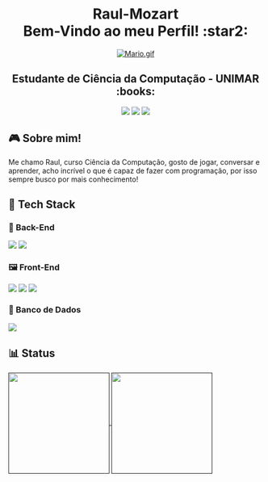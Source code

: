 <h1 align="center">Raul-Mozart <br> Bem-Vindo ao meu Perfil! :star2: </h1>
<div align="center">
  
[![Mario.gif](https://i.postimg.cc/MpdmKZnd/Mario.gif)](https://postimg.cc/ZWvdwSFd)

</div>
<h2 align="center"> Estudante de Ciência da Computação - UNIMAR :books: </h2>
<div align="center">
  
[![](https://img.shields.io/badge/EMAIL-323232?style=flat-square&logo=gmail)](mailto:raulmab@gmail.com)
[![](https://img.shields.io/badge/LINKEDIN-323232?style=flat-square&logo=linkedin&logocolor=blue)](https://www.linkedin.com/in/raul-mozart-andrade-bertoncini-853b12265/)
[![](https://img.shields.io/badge/PORTIFÓLIO-323232?style=flat-square&logo=googledocs)](https://raul-mozart.github.io/)

</div>

## :video_game: Sobre mim!
Me chamo Raul, curso Ciência da Computação, gosto de jogar, conversar e aprender, acho incrível o que é capaz de fazer com programação, por isso sempre busco por mais conhecimento!

## :hammer: Tech Stack
### :dart: Back-End
![](https://img.shields.io/badge/PYTHON-323232?style=flat-square&logo=python)
![](https://img.shields.io/badge/ADVPL-323232?style=flat-square&logo=totvs)

### 🖼️ Front-End
![](https://img.shields.io/badge/HTML-323232?style=flat-square&logo=html5)
![](https://img.shields.io/badge/CSS-323232?style=flat-square&logo=css3)
![](https://img.shields.io/badge/JAVASCRIPT-323232?style=flat-square&logo=javascript)

### :floppy_disk: Banco de Dados

![](https://img.shields.io/badge/SQL_SERVER-323232?style=flat-square&logo=sqlite)


## :bar_chart: Status
<a href="">
  <img height=200 align="center" src="https://github-readme-stats.vercel.app/api/top-langs?username=Raul-Mozart&layout=compact&langs_count=8&card_width=200&theme=tokyonight" />
</a>
<a href="">
  <img height=200 align="center" src="https://github-readme-stats.vercel.app/api?username=Raul-Mozart&theme=tokyonight&card_width=300" />
</a>

